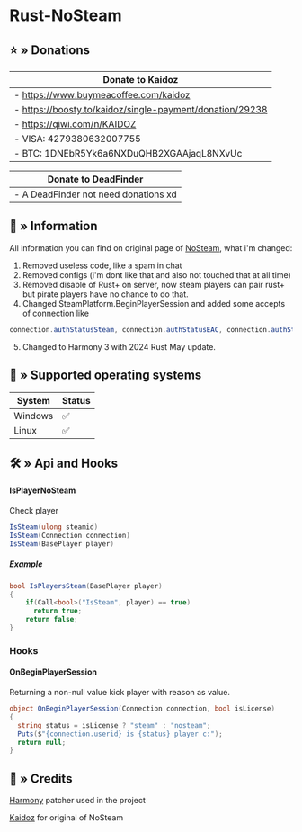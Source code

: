 # Rust-NoSteam
## ⭐ » Donations
| Donate to Kaidoz |
|------------------|
| - https://www.buymeacoffee.com/kaidoz          |
| - https://boosty.to/kaidoz/single-payment/donation/29238            | 
| - https://qiwi.com/n/KAIDOZ            | 
| - VISA: 4279380632007755           | 
| - BTC: 1DNEbR5Yk6a6NXDuQHB2XGAAjaqL8NXvUc | 


| Donate to DeadFinder |
|------------------|
| - A DeadFinder not need donations xd          |


## 📝️ » Information
All information you can find on original page of [NoSteam](https://github.com/Kaidoz/Rust-NoSteam), what i'm changed:
 1. Removed useless code, like a spam in chat
 2. Removed configs (i'm dont like that and also not touched that at all time)
 3. Removed disable of Rust+ on server, now steam players can pair rust+ but pirate players have no chance to do that.
 4. Changed SteamPlatform.BeginPlayerSession and added some accepts of connection like
 ```C#
connection.authStatusSteam, connection.authStatusEAC, connection.authStatusNexus, connection.authStatusCentralizedBans
 ```
 5. Changed to Harmony 3 with 2024 Rust May update.

## 🔧 » Supported operating systems
| System  | Status |
|---------|--------|
| Windows |   ✅   |
| Linux   |   ✅   | 


## 🛠️ » Api and Hooks
#### IsPlayerNoSteam
Check player
```C#
IsSteam(ulong steamid)
IsSteam(Connection connection)
IsSteam(BasePlayer player)
```
##### Example 
```C#
bool IsPlayersSteam(BasePlayer player)
{
    if(Call<bool>("IsSteam", player) == true)
      return true;
    return false;
}
```
### Hooks
#### OnBeginPlayerSession
Returning a non-null value kick player with reason as value.
```C#
object OnBeginPlayerSession(Connection connection, bool isLicense)
{
  string status = isLicense ? "steam" : "nosteam";
  Puts($"{connection.userid} is {status} player c:");
  return null;
}
```
## 🧶 » Credits

[Harmony](https://github.com/pardeike/Harmony) patcher used in the project

[Kaidoz](https://github.com/Kaidoz/Rust-NoSteam) for original of NoSteam
